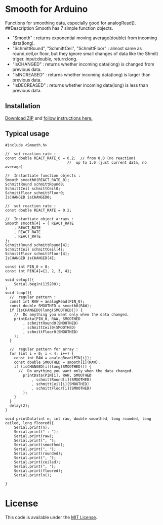 # Smooth for Arduino
Functions for smoothing data, especially good for analogRead().
##Description
Smooth has 7 simple function objects.

+ "Smooth" : returns exponential moving average(double) from incoming data(long).
+ "SchmittRound", "SchmittCeil", "SchmittFloor" : almost same as round,ceil,or floor, but they ignore small changes of data like the Shmitt triger. input:double, return:long.
+ "IsCHANGED" : returns whether incoming data(long) is changed from previous data.
+ "IsINCREASED" : returns whether incoming data(long) is larger than previous data.
+ "IsDECREASED" : returns whether incoming data(long) is less than previous data.


## Installation
[Download ZIP](https://github.com/ttatsf/Smooth/archive/master.zip) and [follow instructions here.](https://www.arduino.cc/en/Guide/Libraries)

## Typical usage

```
#include <Smooth.h>

//  set reaction rate :
const double REACT_RATE_0 = 0.2;  // from 0.0 (no reaction)
                            //  up to 1.0 (just current data, no average)

//  Instantiate function objects :
Smooth smooth0(REACT_RATE_0);
SchmittRound schmittRound0;
SchmittCeil schmittCeil0;
SchmittFloor schmittFloor0;
IsCHANGED isCHANGED0;  

//  set reaction rate :
const double REACT_RATE = 0.2;

//  Instantiate object arrays :
Smooth smooth[4] = { REACT_RATE
    , REACT_RATE
    , REACT_RATE
    , REACT_RATE
};
SchmittRound schmittRound[4];
SchmittCeil schmittCeil[4];
SchmittFloor schmittFloor[4];
IsCHANGED isCHANGED[4];

const int PIN_0 = 0;
const int PIN[4]={1, 2, 3, 4};

void setup(){
    Serial.begin(115200);
}
void loop(){
  //  regular pattern :
  const int RAW = analogRead(PIN_0);
  const double SMOOTHED = smooth0(RAW);
  if (isCHANGED0(long(SMOOTHED))) {
    //  Do anything you want only when the data changed.
    printData(PIN_0, RAW, SMOOTHED
        , schmittRound0(SMOOTHED)
        , schmittCeil0(SMOOTHED)
        , schmittFloor0(SMOOTHED)
    );
  }

  //  regular pattern for array :
  for (int i = 0; i < 4; i++) {
    const int RAW = analogRead(PIN[i]);
    const double SMOOTHED = smooth[i](RAW);
    if (isCHANGED[i](long(SMOOTHED))) {
      //  Do anything you want only when the data changed.
        printData(PIN[i], RAW, SMOOTHED
            , schmittRound[i](SMOOTHED)
            , schmittCeil[i](SMOOTHED)
            , schmittFloor[i](SMOOTHED)
        );
    }
  }
  delay(2);
}

void printData(int n, int raw, double smoothed, long rounded, long ceiled, long floored){
    Serial.print(n);
    Serial.print(" : ");
    Serial.print(raw);
    Serial.print(", ");
    Serial.print(smoothed);
    Serial.print(", ");
    Serial.print(rounded);
    Serial.print(", ");
    Serial.print(ceiled);
    Serial.print(", ");
    Serial.print(floored);
    Serial.println();
    
}
```




# License
This code is available under the [MIT License](http://opensource.org/licenses/mit-license.php).
